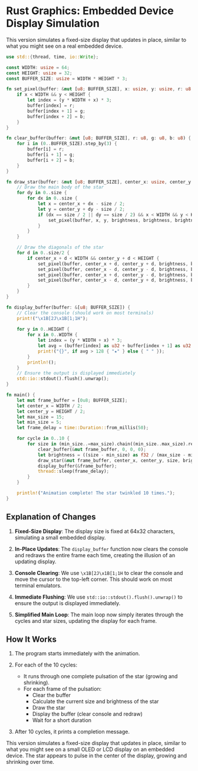 # Rust Graphics: Embedded Device Display Simulation

This version simulates a fixed-size display that updates in place, similar to what you might see on a real embedded device.

```rust
use std::{thread, time, io::Write};

const WIDTH: usize = 64;
const HEIGHT: usize = 32;
const BUFFER_SIZE: usize = WIDTH * HEIGHT * 3;

fn set_pixel(buffer: &mut [u8; BUFFER_SIZE], x: usize, y: usize, r: u8, g: u8, b: u8) {
    if x < WIDTH && y < HEIGHT {
        let index = (y * WIDTH + x) * 3;
        buffer[index] = r;
        buffer[index + 1] = g;
        buffer[index + 2] = b;
    }
}

fn clear_buffer(buffer: &mut [u8; BUFFER_SIZE], r: u8, g: u8, b: u8) {
    for i in (0..BUFFER_SIZE).step_by(3) {
        buffer[i] = r;
        buffer[i + 1] = g;
        buffer[i + 2] = b;
    }
}

fn draw_star(buffer: &mut [u8; BUFFER_SIZE], center_x: usize, center_y: usize, size: usize, brightness: u8) {
    // Draw the main body of the star
    for dy in 0..size {
        for dx in 0..size {
            let x = center_x + dx - size / 2;
            let y = center_y + dy - size / 2;
            if (dx == size / 2 || dy == size / 2) && x < WIDTH && y < HEIGHT {
                set_pixel(buffer, x, y, brightness, brightness, brightness);
            }
        }
    }

    // Draw the diagonals of the star
    for d in 0..size/2 {
        if center_x + d < WIDTH && center_y + d < HEIGHT {
            set_pixel(buffer, center_x + d, center_y + d, brightness, brightness, brightness);
            set_pixel(buffer, center_x - d, center_y - d, brightness, brightness, brightness);
            set_pixel(buffer, center_x + d, center_y - d, brightness, brightness, brightness);
            set_pixel(buffer, center_x - d, center_y + d, brightness, brightness, brightness);
        }
    }
}

fn display_buffer(buffer: &[u8; BUFFER_SIZE]) {
    // Clear the console (should work on most terminals)
    print!("\x1B[2J\x1B[1;1H");
    
    for y in 0..HEIGHT {
        for x in 0..WIDTH {
            let index = (y * WIDTH + x) * 3;
            let avg = (buffer[index] as u32 + buffer[index + 1] as u32 + buffer[index + 2] as u32) / 3;
            print!("{}", if avg > 128 { "★" } else { " " });
        }
        println!();
    }
    // Ensure the output is displayed immediately
    std::io::stdout().flush().unwrap();
}

fn main() {
    let mut frame_buffer = [0u8; BUFFER_SIZE];
    let center_x = WIDTH / 2;
    let center_y = HEIGHT / 2;
    let max_size = 15;
    let min_size = 5;
    let frame_delay = time::Duration::from_millis(50);

    for cycle in 0..10 {
        for size in (min_size..=max_size).chain((min_size..max_size).rev()) {
            clear_buffer(&mut frame_buffer, 0, 0, 0);
            let brightness = ((size - min_size) as f32 / (max_size - min_size) as f32 * 255.0) as u8;
            draw_star(&mut frame_buffer, center_x, center_y, size, brightness);
            display_buffer(&frame_buffer);
            thread::sleep(frame_delay);
        }
    }

    println!("Animation complete! The star twinkled 10 times.");
}
```

## Explanation of Changes

1. **Fixed-Size Display**: The display size is fixed at 64x32 characters, simulating a small embedded display.

2. **In-Place Updates**: The `display_buffer` function now clears the console and redraws the entire frame each time, creating the illusion of an updating display.

3. **Console Clearing**: We use `\x1B[2J\x1B[1;1H` to clear the console and move the cursor to the top-left corner. This should work on most terminal emulators.

4. **Immediate Flushing**: We use `std::io::stdout().flush().unwrap()` to ensure the output is displayed immediately.

5. **Simplified Main Loop**: The main loop now simply iterates through the cycles and star sizes, updating the display for each frame.

## How It Works

1. The program starts immediately with the animation.

2. For each of the 10 cycles:
   - It runs through one complete pulsation of the star (growing and shrinking).
   - For each frame of the pulsation:
     - Clear the buffer
     - Calculate the current size and brightness of the star
     - Draw the star
     - Display the buffer (clear console and redraw)
     - Wait for a short duration

3. After 10 cycles, it prints a completion message.

This version simulates a fixed-size display that updates in place, similar to what you might see on a small OLED or LCD display on an embedded device. The star appears to pulse in the center of the display, growing and shrinking over time.

